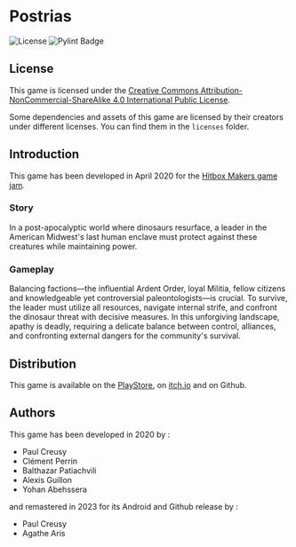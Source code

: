 # Postrias

![License](https://licensebuttons.net/l/by-nc-sa/3.0/88x31.png)
![Pylint Badge](https://github.com/LupaDevStudio/Postrias/actions/workflows/pylint.yml/badge.svg)


## License

This game is licensed under the [Creative Commons Attribution-NonCommercial-ShareAlike 4.0 International Public License](https://creativecommons.org/licenses/by-nc-sa/4.0/).

Some dependencies and assets of this game are licensed by their creators under different licenses. You can find them in the `licenses` folder.

## Introduction

This game has been developed in April 2020 for the [Hitbox Makers game jam](https://itch.io/jam/hibox-makers-2020).

### Story

In a post-apocalyptic world where dinosaurs resurface, a leader in the American Midwest's last human enclave must protect against these creatures while maintaining power.

### Gameplay

Balancing factions—the influential Ardent Order, loyal Militia, fellow citizens and knowledgeable yet controversial paleontologists—is crucial. To survive, the leader must utilize all resources, navigate internal strife, and confront the dinosaur threat with decisive measures. In this unforgiving landscape, apathy is deadly, requiring a delicate balance between control, alliances, and confronting external dangers for the community's survival.

## Distribution

This game is available on the [PlayStore](https://play.google.com/store/apps/details?id=lupadevstudio.com.postrias), on [itch.io](https://the-washing-machine.itch.io/postrias) and on Github.

## Authors

This game has been developed in 2020 by :

- Paul Creusy
- Clément Perrin
- Balthazar Patiachvili
- Alexis Guillon
- Yohan Abehssera

and remastered in 2023 for its Android and Github release by :

- Paul Creusy
- Agathe Aris